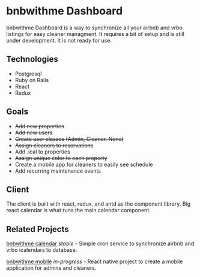 # bnbwithme Dashboard

bnbwithme Dashboard is a way to synchronize all your airbnb and vrbo listings for easy cleaner managment. It requires a bit of setup and is still under development. It is not ready for use.

## Technologies

* Postgresql
* Ruby on Rails
* React
* Redux

## Goals

* ~~Add new properties~~
* ~~Add new users~~
* ~~Create user classes (Admin, Cleaner, None)~~
* ~~Assign cleaners to reservations~~
* Add .ical to properties
* ~~Assign unique color to each property~~
* Create a mobile app for cleaners to easily see schedule
* Add recurring maintenance events

## Client

The client is built with react, redux, and antd as the component library. Big react calendar is what runs the main calendar component.

## Related Projects

[bnbwithme calendar](https://github.com/greasysock/bnbwithme-calendar) *stable* - Simple cron service to synchronize airbnb and vrbo icalendars to database.

[bnbwithme mobile](https://github.com/greasysock/bnbwithme-mobile) *in-progress* - React native project to create a mobile application for admins and cleaners.
